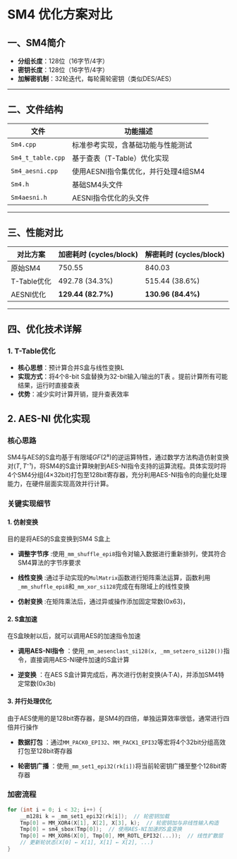 # SM4 优化方案对比

## 一、SM4简介
- **分组长度**：128位（16字节/4字）  
- **密钥长度**：128位（16字节/4字）  
- **加解密机制**：32轮迭代，每轮需轮密钥（类似DES/AES）

---

## 二、文件结构
| 文件               | 功能描述                                                                 |
|--------------------|--------------------------------------------------------------------------|
| `Sm4.cpp`          | 标准参考实现，含基础功能与性能测试                                      |
| `Sm4_t_table.cpp`  | 基于查表（T-Table）优化实现                                             |
| `Sm4_aesni.cpp`    | 使用AESNI指令集优化，并行处理4组SM4                                     |
| `Sm4.h`            | 基础SM4头文件                                                           |
| `Sm4aesni.h`       | AESNI指令优化的头文件                                                   |

---

## 三、性能对比
| 对比方案 | 加密耗时 (cycles/block) | 解密耗时 (cycles/block) |
|---------------|-------------------------|-------------------------|
| 原始SM4       | 750.55                  | 840.03                  |
| T-Table优化   | 492.78 (34.3%)         | 515.44 (38.6%)         |
| AESNI优化     | **129.44 (82.7%)**     | **130.96 (84.4%)**     |

---

## 四、优化技术详解

### 1. T-Table优化
- **核心思想**：预计算合并S盒与线性变换L  
- **实现方式**：将4个8-bit S盒替换为32-bit输入/输出的T表 。提前计算所有可能结果，运行时直接查表  
- **优势**：减少实时计算开销，提升查表效率  

## 2. AES-NI 优化实现

### 核心思路
SM4与AES的S盒均基于有限域$GF(2⁸)$的逆运算特性，通过数学方法构造仿射变换对$(T, T⁻¹)$，将SM4的S盒计算映射到AES-NI指令支持的运算流程。具体实现时将4个SM4分组(4×32bit)打包至128bit寄存器，充分利用AES-NI指令的向量化处理能力，在硬件层面实现高效并行计算。

### 关键实现细节

#### 1. 仿射变换

目的是将AES的S盒变换到SM4 S盒上

- **调整字节序** :使用`_mm_shuffle_epi8`指令对输入数据进行重新排列，使其符合SM4算法的字节序要求
  
- **线性变换** :通过手动实现的`MulMatrix`函数进行矩阵乘法运算，函数利用`_mm_shuffle_epi8`和`_mm_xor_si128`完成在有限域上的线性变换
  
- **仿射变换** :在矩阵乘法后，通过异或操作添加固定常数(0x63)，

#### 2. S盒加速

在S盒映射以后，就可以调用AES的加速指令加速

- **调用AES-NI指令** ：使用`_mm_aesenclast_si128(x, _mm_setzero_si128())`指令，直接调用AES-NI硬件加速的S盒计算
  
- **逆变换** ：在AES S盒计算完成后，再次进行仿射变换(A·T·A)，并添加SM4特定常数(0x3b)

#### 3. 并行处理优化

由于AES使用的是128bit寄存器，是SM4的四倍，单独运算效率很低，通常进行四倍并行操作

- **数据打包** ：通过`MM_PACK0_EPI32`、`MM_PACK1_EPI32`等宏将4个32bit分组高效打包至128bit寄存器
  
- **轮密钥广播** ：使用`_mm_set1_epi32(rk[i])`将当前轮密钥广播至整个128bit寄存器

### 加密流程
```c
for (int i = 0; i < 32; i++) {
    __m128i k = _mm_set1_epi32(rk[i]);  // 轮密钥加载
    Tmp[0] = MM_XOR4(X[1], X[2], X[3], k);  // 轮密钥加与非线性输入构造
    Tmp[0] = sm4_sbox(Tmp[0]);  // 使用AES-NI加速的S盒变换
    Tmp[0] = MM_XOR6(X[0], Tmp[0], MM_ROTL_EPI32(...));  // 线性扩散层
    // 更新轮状态(X[0] ← X[1], X[1] ← X[2], ...)
}